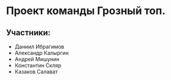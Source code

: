 # Проект команды Грозный **топ**.

## Участники: 
* Даниил Ибрагимов
* Александр Калыргин
* Андрей Мишунин
* Константин Скляр
* Казаков Салават